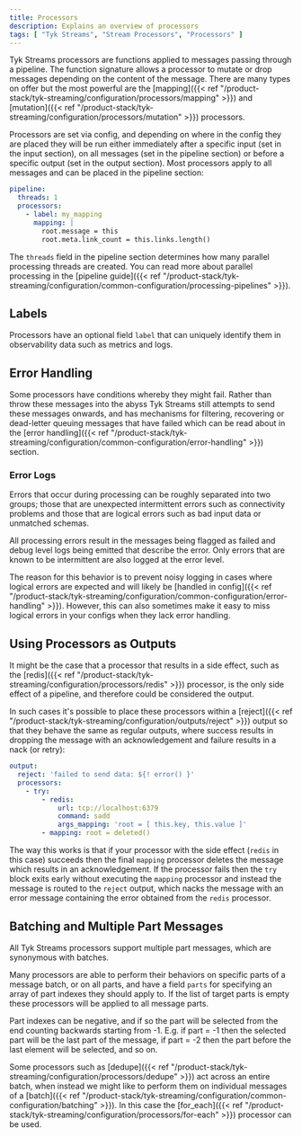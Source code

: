 ```yaml
---
title: Processors
description: Explains an overview of processors
tags: [ "Tyk Streams", "Stream Processors", "Processors" ]
---
```


Tyk Streams processors are functions applied to messages passing through a pipeline. The function signature allows a processor to mutate or drop messages depending on the content of the message. There are many types on offer but the most powerful are the [mapping]({{< ref "/product-stack/tyk-streaming/configuration/processors/mapping" >}}) and [mutation]({{< ref "/product-stack/tyk-streaming/configuration/processors/mutation" >}}) processors.

Processors are set via config, and depending on where in the config they are placed they will be run either immediately after a specific input (set in the input section), on all messages (set in the pipeline section) or before a specific output (set in the output section). Most processors apply to all messages and can be placed in the pipeline section:

```yaml
pipeline:
  threads: 1
  processors:
    - label: my_mapping
      mapping: |
        root.message = this
        root.meta.link_count = this.links.length()
```

The `threads` field in the pipeline section determines how many parallel processing threads are created. You can read more about parallel processing in the [pipeline guide]({{< ref "/product-stack/tyk-streaming/configuration/common-configuration/processing-pipelines" >}}).

## Labels

<!-- 

TODO: Replace paragraph below in subsequent iteration when know if metrics supported from product

Processors have an optional field `label` that can uniquely identify them in observability data such as metrics and logs. This can be useful when running configs with multiple nested processors, otherwise their metrics labels will be generated based on their composition. For more information check out the [metrics documentation].

-->

Processors have an optional field `label` that can uniquely identify them in observability data such as metrics and logs.

## Error Handling

Some processors have conditions whereby they might fail. Rather than throw these messages into the abyss Tyk Streams still attempts to send these messages onwards, and has mechanisms for filtering, recovering or dead-letter queuing messages that have failed which can be read about in the [error handling]({{< ref "/product-stack/tyk-streaming/configuration/common-configuration/error-handling" >}}) section.

### Error Logs

Errors that occur during processing can be roughly separated into two groups; those that are unexpected intermittent errors such as connectivity problems and those that are logical errors such as bad input data or unmatched schemas.

All processing errors result in the messages being flagged as failed and debug level logs being emitted that describe the error. Only errors that are known to be intermittent are also logged at the error level.

<!-- 

TODO: Subsequent iteration when know if metrics supported from product

All processing errors result in the messages being flagged as failed, [error metrics][metrics.about] increasing for the given errored processor, and debug level logs being emitted that describe the error. Only errors that are known to be intermittent are also logged at the error level.

-->

The reason for this behavior is to prevent noisy logging in cases where logical errors are expected and will likely be [handled in config]({{< ref "/product-stack/tyk-streaming/configuration/common-configuration/error-handling" >}}). However, this can also sometimes make it easy to miss logical errors in your configs when they lack error handling. 

<!-- We cannot include this yet until CLI and config functionality is provided

If you suspect you are experiencing processing errors and do not wish to add error handling yet then a quick and easy way to expose those errors is to enable debug level logs with the cli flag `--log.level=debug` or by setting the level in config:

```yaml
logger:
  level: DEBUG
```
-->

## Using Processors as Outputs

It might be the case that a processor that results in a side effect, such as the [redis]({{< ref "/product-stack/tyk-streaming/configuration/processors/redis" >}}) processor, is the only side effect of a pipeline, and therefore could be considered the output.

In such cases it's possible to place these processors within a [reject]({{< ref "/product-stack/tyk-streaming/configuration/outputs/reject" >}}) output so that they behave the same as regular outputs, where success results in dropping the message with an acknowledgement and failure results in a nack (or retry):

```yaml
output:
  reject: 'failed to send data: ${! error() }'
  processors:
    - try:
        - redis:
            url: tcp://localhost:6379
            command: sadd
            args_mapping: 'root = [ this.key, this.value ]'
        - mapping: root = deleted()
```

The way this works is that if your processor with the side effect (`redis` in this case) succeeds then the final `mapping` processor deletes the message which results in an acknowledgement. If the processor fails then the `try` block exits early without executing the `mapping` processor and instead the message is routed to the `reject` output, which nacks the message with an error message containing the error obtained from the `redis` processor.

## Batching and Multiple Part Messages

All Tyk Streams processors support multiple part messages, which are synonymous with batches.

<!-- TODO: Add referring link to windowed_processing when determine from product if this feature is supported 

All Tyk Streams processors support multiple part messages, which are synonymous with batches. This enables some cool [windowed processing][windowed_processing] capabilities.

-->

Many processors are able to perform their behaviors on specific parts of a message batch, or on all parts, and have a field `parts` for specifying an array of part indexes they should apply to. If the list of target parts is empty these processors will be applied to all message parts.

Part indexes can be negative, and if so the part will be selected from the end counting backwards starting from -1. E.g. if part = -1 then the selected part will be the last part of the message, if part = -2 then the part before the last element will be selected, and so on.

Some processors such as [dedupe]({{< ref "/product-stack/tyk-streaming/configuration/processors/dedupe" >}}) act across an entire batch, when instead we might like to perform them on individual messages of a [batch]({{< ref "/product-stack/tyk-streaming/configuration/common-configuration/batching" >}}). In this case the [for_each]({{< ref "/product-stack/tyk-streaming/configuration/processors/for-each" >}}) processor can be used.
